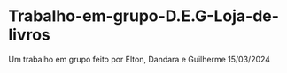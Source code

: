 # Trabalho-em-grupo-D.E.G-Loja-de-livros
Um trabalho em grupo feito por Elton, Dandara e Guilherme 15/03/2024
